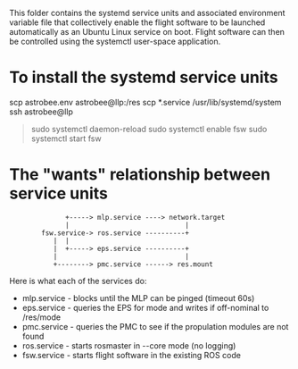 This folder contains the systemd service units and associated environment
variable file that collectively enable the flight software to be
launched automatically as an Ubuntu Linux service on boot. Flight software
can then be controlled using the systemctl user-space application.

# To install the systemd service units

  scp astrobee.env astrobee@llp:/res
  scp *.service /usr/lib/systemd/system
  ssh astrobee@llp
  > sudo systemctl daemon-reload
  > sudo systemctl enable fsw
  > sudo systemctl start fsw

# The "wants" relationship between service units

                                                          
                  +-----> mlp.service ----> network.target
                  |                             |         
            fsw.service-> ros.service ----------+         
               |  |                                       
               |  +-----> eps.service ----------+         
               |                                |         
               +--------> pmc.service ------> res.mount   
                                                          

Here is what each of the services do:

* mlp.service - blocks until the MLP can be pinged (timeout 60s)
* eps.service - queries the EPS for mode and writes if off-nominal to /res/mode
* pmc.service - queries the PMC to see if the propulation modules are not found
* ros.service - starts rosmaster in --core mode (no logging)
* fsw.service - starts flight software in the existing ROS code